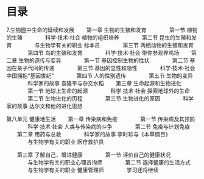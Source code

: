 # 目录
7.生物圈中生命的延续和发展
　　第一章 生物的生殖和发育
　　　　第一节 植物的生殖
　　　　科学·技术·社会 植物的组织培养
　　　　第二节 昆虫的生殖和发育
　　　　与生物学有关的职业 标本员
　　　　第三节 两栖动物的生殖和发育
　　　　第四节 鸟的生殖和发育
　　　　科学·技术·社会 带你参观养鸡场
　　第二章 生物的遗传与变异
　　　　第一节 基因控制生物的性状
　　　　第二节 基因在亲子代间的传递
　　　　第三节 基因的显性和隐性
　　　　科学·技术·社会 中国拥抱“基因世纪”
　　　　第四节 人的性别遗传
　　　　第五节 生物的变异
　　　　科学家的故事 袁隆平与杂交水稻
　　第三章 生命起源和生物进化
　　　　第一节 地球上生命的起源
　　　　科学·技术·社会 探索地球外的生命
　　　　第二节 生物进化的历程
　　　　第三节 生物进化的原因
　　　　科学家的故事 达尔文和他的进化思想

第八单元 健康地生活
　　第一章 传染病和免疫
　　　　第一节 传染病及其预防
　　　　科学·技术·社会 人类与传染病的斗争
　　　　第二节 免疫与计划免疫
　　第二章 用药与总救
　　　　科学家的故事 李时珍与《本草纲目》
　　　　与生物学有关的职业 医疗救护员

　　第三章 了解自己，增进健康
　　　　第一节 评价自己的健康状况
　　　　与生物学有关的职业心理咨询师
　　　　第二节 选择健康的生活方式
　　　　与生物学有关的职业 健康管理师
　　　　学习还将继续